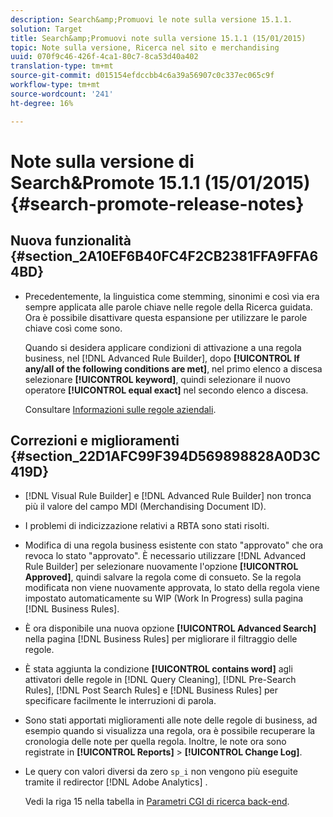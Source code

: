 ```yaml
---
description: Search&amp;Promuovi le note sulla versione 15.1.1.
solution: Target
title: Search&amp;Promuovi note sulla versione 15.1.1 (15/01/2015)
topic: Note sulla versione, Ricerca nel sito e merchandising
uuid: 070f9c46-426f-4ca1-80c7-8ca53d40a402
translation-type: tm+mt
source-git-commit: d015154efdccbb4c6a39a56907c0c337ec065c9f
workflow-type: tm+mt
source-wordcount: '241'
ht-degree: 16%

---
```



# Note sulla versione di Search&amp;Promote 15.1.1 (15/01/2015){#search-promote-release-notes}

## Nuova funzionalità {#section_2A10EF6B40FC4F2CB2381FFA9FFA64BD}

* Precedentemente, la linguistica come stemming, sinonimi e così via era sempre applicata alle parole chiave nelle regole della Ricerca guidata. Ora è possibile disattivare questa espansione per utilizzare le parole chiave così come sono.

   Quando si desidera applicare condizioni di attivazione a una regola business, nel [!DNL Advanced Rule Builder], dopo **[!UICONTROL If any/all of the following conditions are met]**, nel primo elenco a discesa selezionare **[!UICONTROL keyword]**, quindi selezionare il nuovo operatore **[!UICONTROL equal exact]** nel secondo elenco a discesa.

   Consultare [Informazioni sulle regole aziendali](../c-about-rules-menu/c-about-business-rules.md#concept_2A93D76216754D3D8412CDEA00BD26BD).

## Correzioni e miglioramenti {#section_22D1AFC99F394D569898828A0D3C419D}

* [!DNL Visual Rule Builder] e  [!DNL Advanced Rule Builder] non tronca più il valore del campo MDI (Merchandising Document ID).
* I problemi di indicizzazione relativi a RBTA sono stati risolti.
* Modifica di una regola business esistente con stato &quot;approvato&quot; che ora revoca lo stato &quot;approvato&quot;. È necessario utilizzare [!DNL Advanced Rule Builder] per selezionare nuovamente l&#39;opzione **[!UICONTROL Approved]**, quindi salvare la regola come di consueto. Se la regola modificata non viene nuovamente approvata, lo stato della regola viene impostato automaticamente su WIP (Work In Progress) sulla pagina [!DNL Business Rules].
* È ora disponibile una nuova opzione **[!UICONTROL Advanced Search]** nella pagina [!DNL Business Rules] per migliorare il filtraggio delle regole.
* È stata aggiunta la condizione **[!UICONTROL contains word]** agli attivatori delle regole in [!DNL Query Cleaning], [!DNL Pre-Search Rules], [!DNL Post Search Rules] e [!DNL Business Rules] per specificare facilmente le interruzioni di parola.
* Sono stati apportati miglioramenti alle note delle regole di business, ad esempio quando si visualizza una regola, ora è possibile recuperare la cronologia delle note per quella regola. Inoltre, le note ora sono registrate in **[!UICONTROL Reports]** > **[!UICONTROL Change Log]**.
* Le query con valori diversi da zero `sp_i` non vengono più eseguite tramite il redirector [!DNL Adobe Analytics] .

   Vedi la riga 15 nella tabella in [Parametri CGI di ricerca back-end](../c-appendices/c-cgiparameters.md#reference_582E85C3886740C98FE88CA9DF7918E8).

